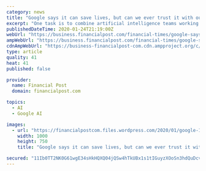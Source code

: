 ```yaml
---
category: news
title: "Google says it can save lives, but can we ever trust it with our health data?"
excerpt: "One task is to combine artificial intelligence teams working on health at Google Brain and DeepMind with those working on smart devices for health at its Nest division. But just as Dr. Feinberg started work on his first project — a search engine for electronic medical records — a scandal erupted after the Wall Street Journal reported in ..."
publishedDateTime: 2020-01-24T21:19:00Z
webUrl: "https://business.financialpost.com/financial-times/google-says-it-can-save-lives-but-can-we-ever-trust-it-with-our-health-data"
ampWebUrl: "https://business.financialpost.com/financial-times/google-says-it-can-save-lives-but-can-we-ever-trust-it-with-our-health-data/amp"
cdnAmpWebUrl: "https://business-financialpost-com.cdn.ampproject.org/c/s/business.financialpost.com/financial-times/google-says-it-can-save-lives-but-can-we-ever-trust-it-with-our-health-data/amp"
type: article
quality: 41
heat: 41
published: false

provider:
  name: Financial Post
  domain: financialpost.com

topics:
  - AI
  - Google AI

images:
  - url: "https://financialpostcom.files.wordpress.com/2020/01/google-1.jpg"
    width: 1000
    height: 750
    title: "Google says it can save lives, but can we ever trust it with our health data?"

secured: "11Ib0TT2NK0G61wgE34sHkHQXQ04jQSw4hTkUBx1s1tIGuyzXOoSn3hdQuDcvBky7gksA+Q3u1syjYjKOPwAX3vzCd4DTGQLqr1aTMhspir3d4U3oVZ6+nesfL+eIbmGGd3OTDpkctc2/xfFlG3svbwHe3V7gqa4x/vZRoN9ZHGkEw3F4qKTlQhm17ERxNGOY+5i8f02Gf2t0Wvb6Kzzi0Thv8NAxbWn5ZU3bRekCT9GnAUklK9VBT0wZXhm0cq3MI+LEpTubMJeonwJow2rw+tKW9BmzNG4JTyd7vwC+hCNjCy512b6YuKGZ/DYkB99;d+tHZOcHwycwn4gaHen+Bw=="
---
```


